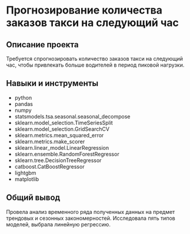 # Прогнозирование количества заказов такси на следующий час

## Описание проекта
Требуется спрогнозировать количество заказов такси на следующий час, чтобы привлекать больше водителей в период пиковой нагрузки.

## Навыки и инструменты
- python
- pandas
- numpy
- statsmodels.tsa.seasonal.seasonal_decompose
- sklearn.model_selection.TimeSeriesSplit
- sklearn.model_selection.GridSearchCV
- sklearn.metrics.mean_squared_error
- sklearn.metrics.make_scorer
- sklearn.linear_model.LinearRegression
- sklearn.ensemble.RandomForestRegressor
- sklearn.tree.DecisionTreeRegressor
- catboost.CatBoostRegressor
- lightgbm
- matplotlib

## Общий вывод
Провела анализ временного ряда полученных данных на предмет трендовых и сезонных закономерностей.
Исследовала пять типов моделей, выбрала линейную регрессию.

